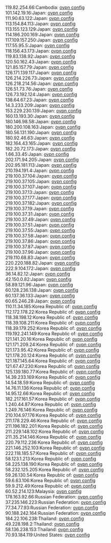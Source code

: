 119.82.254.66:Cambodia: [ovpn config](vpn/119_82_254_66.ovpn)  
101.142.19.16:Japan: [ovpn config](vpn/101_142_19_16.ovpn)  
111.90.63.122:Japan: [ovpn config](vpn/111_90_63_122.ovpn)  
113.154.84.113:Japan: [ovpn config](vpn/113_154_84_113.ovpn)  
113.155.123.129:Japan: [ovpn config](vpn/113_155_123_129.ovpn)  
114.186.200.169:Japan: [ovpn config](vpn/114_186_200_169.ovpn)  
117.109.157.250:Japan: [ovpn config](vpn/117_109_157_250.ovpn)  
117.55.95.5:Japan: [ovpn config](vpn/117_55_95_5.ovpn)  
118.156.43.173:Japan: [ovpn config](vpn/118_156_43_173.ovpn)  
119.83.138.92:Japan: [ovpn config](vpn/119_83_138_92.ovpn)  
120.50.162.43:Japan: [ovpn config](vpn/120_50_162_43.ovpn)  
121.85.157.79:Japan: [ovpn config](vpn/121_85_157_79.ovpn)  
126.171.139.117:Japan: [ovpn config](vpn/126_171_139_117.ovpn)  
126.214.226.73:Japan: [ovpn config](vpn/126_214_226_73.ovpn)  
126.218.214.56:Japan: [ovpn config](vpn/126_218_214_56.ovpn)  
126.51.73.76:Japan: [ovpn config](vpn/126_51_73_76.ovpn)  
126.73.192.124:Japan: [ovpn config](vpn/126_73_192_124.ovpn)  
138.64.67.23:Japan: [ovpn config](vpn/138_64_67_23.ovpn)  
14.3.233.209:Japan: [ovpn config](vpn/14_3_233_209.ovpn)  
153.229.230.139:Japan: [ovpn config](vpn/153_229_230_139.ovpn)  
160.13.193.30:Japan: [ovpn config](vpn/160_13_193_30.ovpn)  
180.146.98.58:Japan: [ovpn config](vpn/180_146_98_58.ovpn)  
180.200.108.163:Japan: [ovpn config](vpn/180_200_108_163.ovpn)  
180.56.131.190:Japan: [ovpn config](vpn/180_56_131_190.ovpn)  
180.92.46.63:Japan: [ovpn config](vpn/180_92_46_63.ovpn)  
182.164.43.165:Japan: [ovpn config](vpn/182_164_43_165.ovpn)  
182.20.72.173:Japan: [ovpn config](vpn/182_20_72_173.ovpn)  
1.66.33.45:Japan: [ovpn config](vpn/1_66_33_45.ovpn)  
202.171.94.205:Japan: [ovpn config](vpn/202_171_94_205.ovpn)  
202.95.181.113:Japan: [ovpn config](vpn/202_95_181_113.ovpn)  
210.194.191.4:Japan: [ovpn config](vpn/210_194_191_4.ovpn)  
219.100.37.104:Japan: [ovpn config](vpn/219_100_37_104.ovpn)  
219.100.37.105:Japan: [ovpn config](vpn/219_100_37_105.ovpn)  
219.100.37.107:Japan: [ovpn config](vpn/219_100_37_107.ovpn)  
219.100.37.13:Japan: [ovpn config](vpn/219_100_37_13.ovpn)  
219.100.37.177:Japan: [ovpn config](vpn/219_100_37_177.ovpn)  
219.100.37.182:Japan: [ovpn config](vpn/219_100_37_182.ovpn)  
219.100.37.19:Japan: [ovpn config](vpn/219_100_37_19.ovpn)  
219.100.37.31:Japan: [ovpn config](vpn/219_100_37_31.ovpn)  
219.100.37.49:Japan: [ovpn config](vpn/219_100_37_49.ovpn)  
219.100.37.51:Japan: [ovpn config](vpn/219_100_37_51.ovpn)  
219.100.37.55:Japan: [ovpn config](vpn/219_100_37_55.ovpn)  
219.100.37.58:Japan: [ovpn config](vpn/219_100_37_58.ovpn)  
219.100.37.86:Japan: [ovpn config](vpn/219_100_37_86.ovpn)  
219.100.37.87:Japan: [ovpn config](vpn/219_100_37_87.ovpn)  
219.100.37.96:Japan: [ovpn config](vpn/219_100_37_96.ovpn)  
219.110.68.83:Japan: [ovpn config](vpn/219_110_68_83.ovpn)  
220.220.188.82:Japan: [ovpn config](vpn/220_220_188_82.ovpn)  
222.9.104.172:Japan: [ovpn config](vpn/222_9_104_172.ovpn)  
36.14.82.12:Japan: [ovpn config](vpn/36_14_82_12.ovpn)  
42.150.0.82:Japan: [ovpn config](vpn/42_150_0_82.ovpn)  
58.89.121.96:Japan: [ovpn config](vpn/58_89_121_96.ovpn)  
60.128.236.138:Japan: [ovpn config](vpn/60_128_236_138.ovpn)  
60.137.36.133:Japan: [ovpn config](vpn/60_137_36_133.ovpn)  
60.65.246.28:Japan: [ovpn config](vpn/60_65_246_28.ovpn)  
110.11.34.185:Korea Republic of: [ovpn config](vpn/110_11_34_185.ovpn)  
112.172.178.22:Korea Republic of: [ovpn config](vpn/112_172_178_22.ovpn)  
118.38.198.12:Korea Republic of: [ovpn config](vpn/118_38_198_12.ovpn)  
118.39.108.211:Korea Republic of: [ovpn config](vpn/118_39_108_211.ovpn)  
118.39.179.252:Korea Republic of: [ovpn config](vpn/118_39_179_252.ovpn)  
119.192.241.149:Korea Republic of: [ovpn config](vpn/119_192_241_149.ovpn)  
121.141.20.16:Korea Republic of: [ovpn config](vpn/121_141_20_16.ovpn)  
121.171.209.24:Korea Republic of: [ovpn config](vpn/121_171_209_24.ovpn)  
121.173.95.42:Korea Republic of: [ovpn config](vpn/121_173_95_42.ovpn)  
121.178.20.124:Korea Republic of: [ovpn config](vpn/121_178_20_124.ovpn)  
121.187.145.64:Korea Republic of: [ovpn config](vpn/121_187_145_64.ovpn)  
121.67.47.230:Korea Republic of: [ovpn config](vpn/121_67_47_230.ovpn)  
125.139.180.77:Korea Republic of: [ovpn config](vpn/125_139_180_77.ovpn)  
14.39.233.169:Korea Republic of: [ovpn config](vpn/14_39_233_169.ovpn)  
14.54.18.59:Korea Republic of: [ovpn config](vpn/14_54_18_59.ovpn)  
14.76.11.136:Korea Republic of: [ovpn config](vpn/14_76_11_136.ovpn)  
14.95.12.66:Korea Republic of: [ovpn config](vpn/14_95_12_66.ovpn)  
182.217.161.57:Korea Republic of: [ovpn config](vpn/182_217_161_57.ovpn)  
1.240.44.87:Korea Republic of: [ovpn config](vpn/1_240_44_87.ovpn)  
1.249.76.146:Korea Republic of: [ovpn config](vpn/1_249_76_146.ovpn)  
210.104.97.176:Korea Republic of: [ovpn config](vpn/210_104_97_176.ovpn)  
211.178.229.46:Korea Republic of: [ovpn config](vpn/211_178_229_46.ovpn)  
211.196.182.201:Korea Republic of: [ovpn config](vpn/211_196_182_201.ovpn)  
211.229.148.102:Korea Republic of: [ovpn config](vpn/211_229_148_102.ovpn)  
211.35.214.146:Korea Republic of: [ovpn config](vpn/211_35_214_146.ovpn)  
220.79.112.236:Korea Republic of: [ovpn config](vpn/220_79_112_236.ovpn)  
221.146.252.103:Korea Republic of: [ovpn config](vpn/221_146_252_103.ovpn)  
222.118.185.57:Korea Republic of: [ovpn config](vpn/222_118_185_57.ovpn)  
58.123.1.213:Korea Republic of: [ovpn config](vpn/58_123_1_213.ovpn)  
58.225.138.190:Korea Republic of: [ovpn config](vpn/58_225_138_190.ovpn)  
58.232.125.205:Korea Republic of: [ovpn config](vpn/58_232_125_205.ovpn)  
59.26.130.54:Korea Republic of: [ovpn config](vpn/59_26_130_54.ovpn)  
59.6.63.106:Korea Republic of: [ovpn config](vpn/59_6_63_106.ovpn)  
59.9.212.49:Korea Republic of: [ovpn config](vpn/59_9_212_49.ovpn)  
60.52.214.123:Malaysia: [ovpn config](vpn/60_52_214_123.ovpn)  
178.163.92.66:Russian Federation: [ovpn config](vpn/178_163_92_66.ovpn)  
37.235.146.223:Russian Federation: [ovpn config](vpn/37_235_146_223.ovpn)  
77.34.77.93:Russian Federation: [ovpn config](vpn/77_34_77_93.ovpn)  
90.188.242.164:Russian Federation: [ovpn config](vpn/90_188_242_164.ovpn)  
184.22.106.238:Thailand: [ovpn config](vpn/184_22_106_238.ovpn)  
49.228.198.2:Thailand: [ovpn config](vpn/49_228_198_2.ovpn)  
58.136.238.153:Thailand: [ovpn config](vpn/58_136_238_153.ovpn)  
70.93.184.119:United States: [ovpn config](vpn/70_93_184_119.ovpn)  
